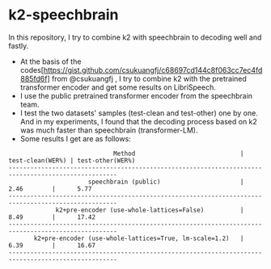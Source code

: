 # k2-speechbrain
In this repository, I try to combine k2 with speechbrain to decoding well and fastly.

- At the basis of the codes[https://gist.github.com/csukuangfj/c68697cd144c8f063cc7ec4fd885fd6f] from @csukuangfj , I try to combine k2 with the pretrained transformer encoder and get some results on LibriSpeech.
- I use the public pretrained transformer encoder from the speechbrain team.
- I test the two datasets' samples (test-clean and test-other) one by one. And in my experiments, I found that the decoding process based on k2 was much faster than speechbrain (transformer-LM).
- Some results I get are as follows:
``` 
                             Method                             |  test-clean(WER%) | test-other(WER%)
----------------------------------------------------------------------------------------------------
                      speechbrain (public)                      |       2.46        |      5.77
----------------------------------------------------------------------------------------------------
             k2+pre-encoder (use-whole-lattices=False)          |       8.49        |      17.42
----------------------------------------------------------------------------------------------------
       k2+pre-encoder (use-whole-lattices=True, lm-scale=1.2)   |       6.39        |      16.67
----------------------------------------------------------------------------------------------------                         
````
